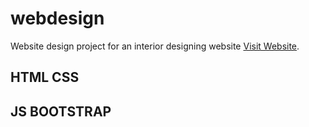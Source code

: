 # webdesign
Website design project for an interior designing website
[Visit Website](https://aishanipach.github.io/Minimalife/).


## HTML CSS
## JS BOOTSTRAP 

